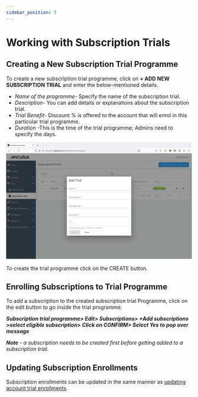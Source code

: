 ```yaml
---
sidebar_position: 3
---
```

# Working with Subscription Trials

## Creating a New Subscription Trial Programme

To create a new subscription trial programme, click on **+ ADD NEW SUBSCRIPTION TRIAL** and enter the below-mentioned details.

- _Name of the programme-_ Specify the name of the subscription trial.
- _Description-_ You can add details or explanations about the subscription trial.
- _Trial Benefit_- Discount % is offered to the account that will enrol in this particular trial programme.
- _Duration_ -This is the time of the trial programme; Admins need to specify the days.

![Working with Subscription Trials](img/SubscriptionTrials.png)

To create the trial programme click on the CREATE button.

## Enrolling Subscriptions to Trial Programme

To add a subscription to the created subscription trial Programme, click on the edit button to go inside the trial programme.

**_Subscription trial programme> Edit> Subscriptions> +Add subscriptions >select eligible subscription> Click on CONFIRM> Select Yes to pop over message_**

_**Note** - a subscription needs to be created first before getting added to a subscription trial._

## Updating Subscription Enrollments

Subscription enrollments can be updated in the same manner as [updating account trial enrollments](WorkingwithAccountTrials).